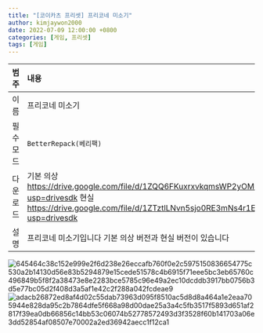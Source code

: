```yaml
---
title: "[코이카츠 프리셋] 프리코네 미소기"
author: kimjaywon2000
date: 2022-07-09 12:00:00 +0800
categories: [게임, 프리셋]
tags: [게임]
---
```


| 범주             | 내용            |
|:----------------|:---------------|
| 이름             | 프리코네 미소기 |
| 필수 모드         | `BetterRepack(베리팩)`       |
| 다운로드          | 기본 의상 <https://drive.google.com/file/d/1ZQQ6FKuxrxvkqmsWP2yOMzgTpZUTeXsP/view?usp=drivesdk> 현실 <https://drive.google.com/file/d/1ZTztlLNvn5sjo0RE3mNs4r1ET_ePQzB8/view?usp=drivesdk> |
| 설명             | 프리코네 미소기입니다 기본 의상 버전과 현실 버전이 있습니다   |

![645464c38c152e999e2f6d238e26eccafb760f0e2c5975150836654775c530a2b14130d56e83b5294879e15cede51578c4b6915f71eee5bc3eb65760c496849b5f8f2a38473e8e2283bce5785c96e49a2ec10dcddb3917bb0756b3d5e77bc05d2f408d3a5af1e42c2f288a042fcdeae9](https://user-images.githubusercontent.com/76558033/178098043-a0b8bc42-5827-40bb-9ee0-ffffc1953ca4.png)
![adacb26872ed8af4d02c55dab73963d095f8510ac5d8d8a464a1e2eaa705944e828da95c2b7864dfe5f668a98d00dae25a3a4c5fb3517f5893d651af2817f39ea0db66856c14bb53c06074b52778572493d3f3528f60b141703a06e3dd52854af08507e70002a2ed36942aecc1f12ca1](https://user-images.githubusercontent.com/76558033/178098048-d8e838ab-96d2-41b0-97e4-e95b3517d83f.png)
